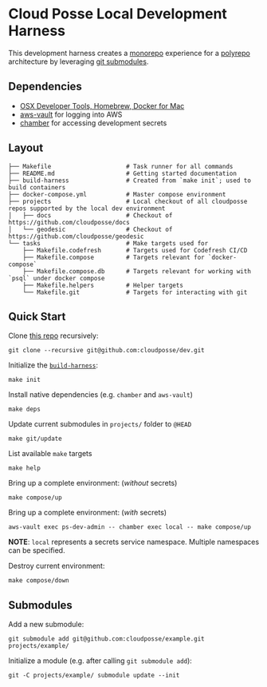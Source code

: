 # Cloud Posse Local Development Harness

This development harness creates a [monorepo](https://docs.cloudposse.com/glossary/monorepo/) experience for a [polyrepo](https://docs.cloudposse.com/glossary/polyrepo/) architecture by leveraging [git submodules](https://git-scm.com/book/en/v2/Git-Tools-Submodules).

## Dependencies

* [OSX Developer Tools, Homebrew, Docker for Mac](https://docs.cloudposse.com/local-dev-environments/quickstart/)
* [aws-vault](https://docs.cloudposse.com/tools/aws-vault/) for logging into AWS
* [chamber](https://docs.cloudposse.com/tools/chamber/) for accessing development secrets

## Layout

```
├── Makefile                     # Task runner for all commands
├── README.md                    # Getting started documentation
├── build-harness                # Created from `make init`; used to build containers
├── docker-compose.yml           # Master compose environment
├── projects                     # Local checkout of all cloudposse repos supported by the local dev environment
│   ├── docs                     # Checkout of https://github.com/cloudposse/docs
│   └── geodesic                 # Checkout of https://github.com/cloudposse/geodesic
└── tasks                        # Make targets used for 
    ├── Makefile.codefresh       # Targets used for Codefresh CI/CD
    ├── Makefile.compose         # Targets relevant for `docker-compose`
    ├── Makefile.compose.db      # Targets relevant for working with `psql` under docker compose
    ├── Makefile.helpers         # Helper targets
    └── Makefile.git             # Targets for interacting with git
```

## Quick Start

Clone [this repo](https://github.com/cloudposse/dev/) recursively:

```
git clone --recursive git@github.com:cloudposse/dev.git
```

Initialize the [`build-harness`](https://github.com/cloudposse/build-harness):

```
make init
```

Install native dependencies (e.g. `chamber` and `aws-vault`)

```
make deps
```

Update current submodules in `projects/` folder to `@HEAD`

```
make git/update
```

List available `make` targets

```
make help
```

Bring up a complete environment: (*without* secrets)

```
make compose/up
```

Bring up a complete environment: (*with* secrets)

```
aws-vault exec ps-dev-admin -- chamber exec local -- make compose/up
```

**NOTE**: `local` represents a secrets service namespace. Multiple namespaces can be specified. 

Destroy current environment:

```
make compose/down
```

## Submodules

Add a new submodule:

```
git submodule add git@github.com:cloudposse/example.git projects/example/
```

Initialize a module (e.g. after calling `git submodule add`):

```
git -C projects/example/ submodule update --init
```
